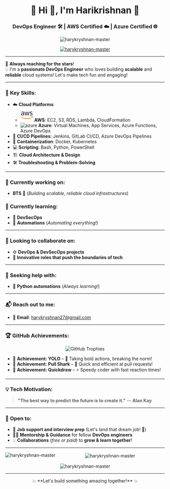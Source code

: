<h1 align="center">🎉 Hi 👋, I'm Harikrishnan 🎉</h1>
<h3 align="center">DevOps Engineer 🛠️ | AWS Certified ☁️ | Azure Certified 🌐</h3>

<p align="center"> 
  <img src="https://komarev.com/ghpvc/?username=harykryshnan-master&label=🎯%20Profile%20views&color=f75c7e&style=flat" alt="harykryshnan-master" />
</p>

<p align="center"> 
  <a href="https://github.com/ryo-ma/github-profile-trophy">
    <img src="https://github-profile-trophy.vercel.app/?username=harykryshnan-master&theme=radical&no-bg=true&no-frame=true" alt="harykryshnan-master" />
  </a>
</p>

---

🚀 **Always reaching for the stars**!  
💡 I'm a **passionate DevOps Engineer** who loves building **scalable** and **reliable** cloud systems! Let's make tech fun and engaging!  

---

### 🌟 **Key Skills**:

- ☁️ **Cloud Platforms**:  
  - <img src="https://raw.githubusercontent.com/devicons/devicon/master/icons/amazonwebservices/amazonwebservices-original-wordmark.svg" alt="aws" width="40" height="40"/> **AWS**: EC2, S3, RDS, Lambda, CloudFormation  
  - <img src="https://www.vectorlogo.zone/logos/microsoft_azure/microsoft_azure-icon.svg" alt="azure" width="40" height="40"/> **Azure**: Virtual Machines, App Services, Azure Functions, Azure DevOps
- 🔄 **CI/CD Pipelines**: Jenkins, GitLab CI/CD, Azure DevOps Pipelines
- 🐳 **Containerization**: Docker, Kubernetes
- 💻 **Scripting**: Bash, Python, PowerShell
- 🏗️ **Cloud Architecture & Design**
- 🛠️ **Troubleshooting & Problem-Solving**

---

### 🎯 **Currently working on**:
- **BTS** 💼 (*Building scalable, reliable cloud infrastructures*)

### 🌱 **Currently learning**:
- 🔐 **DevSecOps**
- 🤖 **Automations** (*Automating everything!*)
  
---

### 🎯 **Looking to collaborate on**:
- ⚙️ **DevOps & DevSecOps projects**
- 🧠 **Innovative roles that push the boundaries of tech**

---

### 🤝 **Seeking help with**:
- 🐍 **Python automations** (*Always learning!*)

---

### 📬 **Reach out to me**:
- 📧 **Email**: harykryshnan27@gmail.com

---

### 🏆 **GitHub Achievements**:
<p align="center"> 
  <img src="https://github-profile-trophy.vercel.app/?username=harykryshnan-master&theme=onestar&no-frame=true&margin-w=15" alt="GitHub Trophies" />
</p>

- 🏅 **Achievement: YOLO** – 🚀 Taking bold actions, breaking the norm!
- 🏅 **Achievement: Pull Shark** – 🌟 Quick and efficient at pull requests!
- 🏅 **Achievement: Quickdraw** – ⚡ Speedy coder with fast reaction times!

---

### 💡 **Tech Motivation**:
> **"The best way to predict the future is to create it."** — **Alan Kay**

---

### 🚀 **Open to**:
- 💼 **Job support and interview prep** (Let's land that dream job! 🎯)
- 👨‍🏫 **Mentorship & Guidance** for fellow **DevOps engineers**
- 💡 **Collaborations** (*free or paid*) to **grow & learn together**!

---

<p align="center">
  <img align="left" src="https://github-readme-stats.vercel.app/api/top-langs?username=harykryshnan-master&show_icons=true&locale=en&layout=compact&theme=radical" alt="harykryshnan-master" />
</p>

<p align="center">
  <img align="center" src="https://github-readme-stats.vercel.app/api?username=harykryshnan-master&show_icons=true&locale=en&theme=highcontrast" alt="harykryshnan-master" />
</p>

<p align="center">
  <img align="center" src="https://github-readme-streak-stats.herokuapp.com/?user=harykryshnan-master&theme=tokyonight" alt="harykryshnan-master" />
</p>

---

<p align="center">💥 **Let's build something amazing together!** 💥</p>
